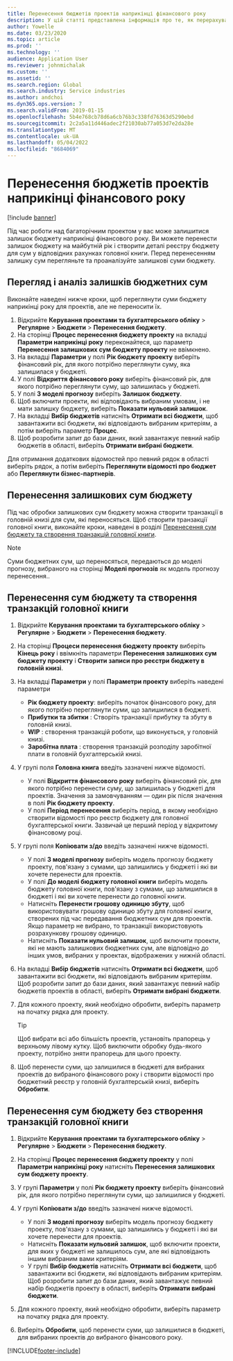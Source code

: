 ```yaml
---
title: Перенесення бюджетів проектів наприкінці фінансового року
description: У цій статті представлена інформація про те, як перерахувати залишкові суми бюджету на майбутні роки і створити реквізити бюджетного реєстру.
author: Yowelle
ms.date: 03/23/2020
ms.topic: article
ms.prod: ''
ms.technology: ''
audience: Application User
ms.reviewer: johnmichalak
ms.custom: ''
ms.assetid: ''
ms.search.region: Global
ms.search.industry: Service industries
ms.author: andchoi
ms.dyn365.ops.version: 7
ms.search.validFrom: 2019-01-15
ms.openlocfilehash: 5b4e768cb78d6a6cb76b3c338fd76363d5290ebd
ms.sourcegitcommit: 2c2a5a11d446adec2f21030ab77a053d7e2da28e
ms.translationtype: MT
ms.contentlocale: uk-UA
ms.lasthandoff: 05/04/2022
ms.locfileid: "8684069"
---
```

# <a name="transfer-project-budgets-at-fiscal-year-end"></a>Перенесення бюджетів проектів наприкінці фінансового року

[!include [banner](../includes/banner.md)]

Під час роботи над багаторічним проектом у вас може залишитися залишок бюджету наприкінці фінансового року. Ви можете перенести залишок бюджету на майбутній рік і створити деталі реєстру бюджету для сум у відповідних рахунках головної книги. Перед перенесенням залишку сум перегляньте та проаналізуйте залишкові суми бюджету.

## <a name="review-and-analyze-remaining-budget-amounts"></a>Перегляд і аналіз залишків бюджетних сум

Виконайте наведені нижче кроки, щоб переглянути суми бюджету наприкінці року для проектів, але не переносити їх.

1. Відкрийте **Керування проектами та бухгалтерського обліку** > **Регулярне** > **Бюджети** > **Перенесення бюджету**. 
2. На сторінці **Процес перенесення бюджету проекту** на вкладці **Параметри наприкінці року** переконайтеся, що параметр **Перенесення залишкових сум бюджету проекту** не ввімкнено.
3. На вкладці **Параметри** у полі **Рік бюджету проекту** виберіть фінансовий рік, для якого потрібно переглянути суму, яка залишилася у бюджеті. 
4. У полі **Відкриття фінансового року** виберіть фінансовий рік, для якого потрібно переглянути суму, що залишилась у бюджеті. 
5. У полі **З моделі прогнозу** виберіть **Залишок бюджету**. 
6. Щоб включити проекти, які відповідають вибраним умовам, і не мати залишку бюджету, виберіть **Показати нульовий залишок**.  
7. На вкладці **Вибір бюджетів** натисніть **Отримати всі бюджети**, щоб завантажити всі бюджети, які відповідають вибраним критеріям, а потім виберіть параметр **Процес**. 
8. Щоб розробити запит до бази даних, який завантажує певний набір бюджетів в області, виберіть **Отримати вибрані бюджети**.

Для отримання додаткових відомостей про певний рядок в області виберіть рядок, а потім виберіть **Переглянути відомості про бюджет** або **Переглянути бізнес-партнерів**.

## <a name="carry-forward-remaining-budget-amounts"></a>Перенесення залишкових сум бюджету 

Під час обробки залишкових сум бюджету можна створити транзакції в головній книзі для сум, які переносяться. Щоб створити транзакції головної книги, виконайте кроки, наведені в розділі [Перенесення сум бюджету та створення транзакцій головної книги](#carry-forward). 

> [!NOTE]
> Суми бюджетних сум, що переносяться, передаються до моделі прогнозу, вибраного на сторінці **Моделі прогнозів** як модель прогнозу перенесення..  

## <a name="carry-forward-budget-amounts-and-create-general-ledger-transactions"></a><a name="carry-forward"></a>Перенесення сум бюджету та створення транзакцій головної книги

1.  Відкрийте **Керування проектами та бухгалтерського обліку** > **Регулярне** > **Бюджети** > **Перенесення бюджету**. 
2. На сторінці **Процеси перенесення бюджету проекту** виберіть **Кінець року** і ввімкніть параметри **Перенесення залишкових сум бюджету проекту** і **Створити записи про реєстри бюджету в головній книзі**. 
3. На вкладці **Параметри** у полі **Параметри проекту** виберіть наведені параметри

   - **Рік бюджету проекту**: виберіть початок фінансового року, для якого потрібно переглянути суми, що залишилися в бюджеті. 
   - **Прибутки та збитки** : Створіть транзакції прибутку та збуту в головній книзі. 
   -  **WIP** : створення транзакцій роботи, що виконується, у головній книзі.
   -  **Заробітна плата** : створення транзакцій розподілу заробітної плати в головній бухгалтерській книзі. 

5. У групі поля **Головна книга** введіть зазначені нижче відомості. 

   - У полі **Відкриття фінансового року** виберіть фінансовий рік, для якого потрібно перенести суму, що залишилась у бюджеті для проектів. Значення за замовчуванням — один рік після значення в полі **Рік бюджету проекту**.
   -  У полі **Період перенесення** виберіть період, в якому необхідно створити відомості про реєстр бюджету для головної бухгалтерської книги. Зазвичай це перший період у відкритому фінансовому році.

6. У групі поля **Копіювати з/до** введіть зазначені нижче відомості.

   - У полі **З моделі прогнозу** виберіть модель прогнозу бюджету проекту, пов'язану з сумами, що залишились у бюджеті і які ви хочете перенести для проектів. 
   - У полі **До моделі бюджету головної книги** виберіть модель бюджету головної книги, пов'язану з сумами, що залишилися в бюджеті і які ви хочете перенести до головної книги. 
   -  Натисніть **Перенести грошову одиницю збуту**, щоб використовувати грошову одиницю збуту для головної книги, створених під час передавання бюджетних сум для проектів. Якщо параметр не вибрано, то транзакції використовують розрахункову грошову одиницю. 
   -  Натисніть **Показати нульовий залишок**, щоб включити проекти, які не мають залишкових бюджетних сум, але відповідно до інших умов, вибраних у проектах, відображених у нижній області.

7. На вкладці **Вибір бюджетів** натисніть **Отримати всі бюджети**, щоб завантажити всі бюджети, які відповідають вибраним критеріям. Щоб розробити запит до бази даних, який завантажує певний набір бюджетів проектів в області, виберіть **Отримати вибрані бюджети**.
8. Для кожного проекту, який необхідно обробити, виберіть параметр на початку рядка для проекту.

    > [!TIP]
    > Щоб вибрати всі або більшість проектів, установіть прапорець у верхньому лівому кутку. Щоб виключити обробку будь-якого проекту, потрібно зняти прапорець для цього проекту.

9. Щоб перенести суми, що залишилися в бюджеті для вибраних проектів до вибраного фінансового року і створити відомості про бюджетний реєстр у головній бухгалтерській книзі, виберіть **Обробити**.

## <a name="carry-forward-budget-amounts-without-creating-general-ledger-transactions"></a>Перенесення сум бюджету без створення транзакцій головної книги

1. Відкрийте **Керування проектами та бухгалтерського обліку** > **Регулярне** > **Бюджети** > **Перенесення бюджету**.
2. На сторінці **Процес перенесення бюджету проекту** у полі **Параметри наприкінці року** натисніть **Перенесення залишкових сум бюджету проекту**.
3. У групі **Параметри** у полі **Рік бюджету проекту** виберіть фінансовий рік, для якого потрібно переглянути суми, що залишилися у бюджеті.
4. У групі **Копіювати з/до** введіть зазначені нижче відомості.

   - У полі **З моделі прогнозу** виберіть модель прогнозу бюджету проекту, пов'язану з сумами, що залишились у бюджеті і які ви хочете перенести для проектів. 
   - Натисніть **Показати нульовий залишок**, щоб включити проекти, для яких у бюджеті не залишилось сум, але які відповідають іншим вибраним вами критеріям.
   - У групі **Вибір бюджетів** натисніть **Отримати всі бюджети**, щоб завантажити всі бюджети, які відповідають вибраним критеріям. Щоб розробити запит до бази даних, який завантажує певний набір бюджетів проекту в області, виберіть **Отримати вибрані бюджети**.

5. Для кожного проекту, який необхідно обробити, виберіть параметр на початку рядка для проекту. 
6. Виберіть **Обробити**, щоб перенести суми, що залишилися в бюджеті, для вибраних проектів до вибраного фінансового року.



[!INCLUDE[footer-include](../includes/footer-banner.md)]
